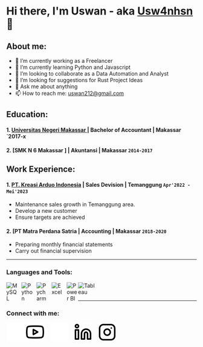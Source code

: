 # Hi there, I'm Uswan - aka [Usw4nhsn](https://www.linkedin.com/in/muhammad-uswan-hasan-a3809a15a) 👋
## About me:
- 🔭 I’m currently working as a Freelancer   
- 🌱 I’m currently learning Python and Javascript
- 👯 I’m looking to collaborate as a Data Automation and Analyst
- 🤔 I’m looking for suggestions for Rust Project Ideas
- 💬 Ask me about anything
- 📫 How to reach me: uswan212@gmail.com

## Education:

#### 1. [Universitas Negeri Makassar ](https://www.unm.ac.id) | Bachelor of Accountant | Makassar `2017-x

 #### 2. [SMK N 6 Makassar ] | Akuntansi | Makassar `2014-2017`
 
## Work Experience:
#### 1. [PT. Kreasi Arduo Indonesia](https://www.artugo.co.id) | Sales Devision | Temanggung `Apr'2022 - Mei'2023`
   - Maintenance sales growth in Temanggung area.
   - Develop a new customer 
   - Ensure targets are achieved
#### 2. [PT Matra Perdana Satria | Accounting | Makassar `2018-2020`
   - Preparing monthly financial statements
   - Carry out financial supervision
   
---

### Languages and Tools:

[<img align="left" alt="MySQL" width="30px" src="https://cdn.jsdelivr.net/gh/devicons/devicon/icons/mysql/mysql-original.svg" style="padding-right:10px;" />][webdev]
[<img align="left" alt="Python" width="30px" src="https://upload.wikimedia.org/wikipedia/commons/thumb/c/c3/Python-logo-notext.svg/110px-Python-logo-notext.svg.png?20100317150552" style="padding-right:10px;" />][webdev]
[<img align="left" alt="Pycharm" width="30px" src="https://upload.wikimedia.org/wikipedia/commons/thumb/1/1d/PyCharm_Icon.svg/220px-PyCharm_Icon.svg.png" style="padding-right:10px;" />][webdev]
[<img align="left" alt="Excel" width="30px" src="https://is2-ssl.mzstatic.com/image/thumb/Purple126/v4/a8/fd/5a/a8fd5a84-c6f1-355f-3b9f-6e86598efaa3/XCEL.png/1200x630bb.png" style="padding-right:10px;" />][webdev]
[<img align="left" alt="Power BI" width="30px" src="https://powerbi.microsoft.com/pictures/application-logos/svg/powerbi.svg" style="padding-right:0px;" />][webdev]
[<img align="left" alt="Tableau" width="50px" src="https://logos-world.net/wp-content/uploads/2021/10/Tableau-Symbol.png" style="padding-right:10px;" />][webdev]

<br />
<br />

---
### Connect with me:

[![website](./img/youtube-dark.svg)](https://www.youtube.com/channel/UChTgoBXta_m_TcazfkwtU_Q)
[![website](./img/youtube-light.svg)](https://www.youtube.com/channel/UChTgoBXta_m_TcazfkwtU_Q)
&nbsp;&nbsp;
[![website](./img/twitter-dark.svg)](https://twitter.com/HasanUswan)
&nbsp;&nbsp;
[![website](./img/linkedin-light.svg)](https://www.linkedin.com/in/muhammad-uswan-hasan-a3809a15a)
&nbsp;&nbsp;
[![website](./img/instagram-light.svg)](https://www.instagram.com/muswan.hasan/)




[webdev]: https://github.com/Usw4nhsn
